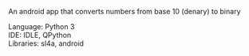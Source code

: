An android app that converts numbers from base 10 (denary) to binary

<p>Language: Python 3
<br>IDE: IDLE, QPython
<br>Libraries: sl4a, android
